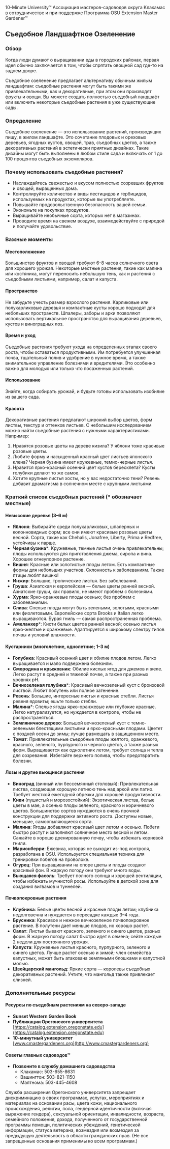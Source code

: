 10-Minute University™
Ассоциация мастеров-садоводов округа Клакамас в сотрудничестве и при поддержке
Программа OSU Extension Master Gardener™

## Съедобное Ландшафтное Озеленение
### Обзор  
Когда люди думают о выращивании еды в городских районах, первая идея обычно заключается в том, чтобы спрятать овощной сад где-то на заднем дворе.  

Съедобное озеленение предлагает альтернативу обычным жилым ландшафтам: съедобные растения могут быть такими же привлекательными, как и декоративные, при этом они производят фрукты и овощи. Вы можете создать полностью съедобный ландшафт или включить некоторые съедобные растения в уже существующие сады.  

### Определение  
Съедобное озеленение — это использование растений, производящих пищу, в жилом ландшафте. Это сочетание плодовых и ореховых деревьев, ягодных кустов, овощей, трав, съедобных цветов, а также декоративных растений в эстетически приятных дизайнах. Такие дизайны могут быть выполнены в любом стиле сада и включать от 1 до 100 процентов съедобных экземпляров.  

### Почему использовать съедобные растения?  
- Наслаждайтесь свежестью и вкусом полностью созревших фруктов и овощей, выращенных дома.  
- Контролируйте количество и виды пестицидов и гербицидов, используемых на продуктах, которые вы употребляете.  
- Повышайте продовольственную безопасность вашей семьи.  
- Экономьте на покупках продуктов.  
- Выращивайте необычные сорта, которых нет в магазинах.  
- Проводите время на свежем воздухе, взаимодействуйте с природой и получайте удовольствие.  

### Важные моменты  

#### Местоположение  
Большинство фруктов и овощей требуют 6–8 часов солнечного света для хорошего урожая. Некоторые местные растения, такие как малина или костяника, могут переносить небольшую тень, как и растения с съедобными листьями, например, салат и капуста.  

#### Пространство  
Не забудьте учесть размер взрослого растения. Карликовые или полукарликовые деревья и компактные кусты хорошо подходят для небольших пространств. Шпалеры, заборы и арки позволяют использовать вертикальное пространство для выращивания деревьев, кустов и виноградных лоз.  

#### Время и уход  
Съедобные растения требуют ухода на определенных этапах своего роста, чтобы оставаться продуктивными. Им потребуется улучшенная почва, тщательный полив и удобрение в нужное время, а также внимательное управление болезнями и вредителями. Это особенно важно для молодых или только что посаженных растений.  

#### Использование  
Знайте, когда собирать урожай, и будьте готовы использовать изобилие из вашего сада.  

#### Красота  
Декоративные растения предлагают широкий выбор цветов, форм листвы, текстур и оттенков листьев. С небольшим исследованием можно найти съедобные растения с нужными характеристиками. Например:  
1. Нравятся розовые цветы на дереве кизила? У яблони тоже красивые розовые цветы.  
2. Любите форму и насыщенный красный цвет листьев японского клена? Черная бузина имеет кружевные, темно-черные листья.  
3. Нравится ярко-красный осенний цвет кустов бересклета? Кусты голубики делают то же самое.  
4. Хотите крупные листья хосты, но у вас недостаточно тени? Ревень добавит драматизма в солнечном месте с крупными листьями.  

### Краткий список съедобных растений (* обозначает местные)  

#### Невысокие деревья (3–6 м)  
- **Яблоня**: Выбирайте среди полукарликовых, шпалерных и колонновидных форм; все они имеют красивые розовые цветы весной. Сорта, такие как Chehalis, Jonafree, Liberty, Prima и Redfree, устойчивы к парше.  
- **Черная бузина***: Кружевные, темные листья очень привлекательны; плоды используются для приготовления джема, сиропа и вина. Хорошее огнеупорное растение.  
- **Вишня**: Красные или золотистые плоды летом. Есть компактные формы для небольших участков. Склонность к заболеваниям. Также птицы любят вишню!  
- **Инжир**: Большие, тропические листья. Без заболеваний.  
- **Груша**: Азиатская и европейская — белые цветы ранней весной. Азиатские груши, как правило, не имеют проблем с болезнями.  
- **Хурма**: Ярко-оранжевые плоды осенью; без проблем с заболеваниями.  
- **Слива**: Спелые плоды могут быть зелеными, золотыми, красными или фиолетовыми. Европейские сорта Brooks и Italian легко выращиваются. Бурая гниль — самая распространенная проблема.  
- **Амеланхер***: Кисти белых цветов ранней весной; осенью листья ярко-желтые и оранжевые. Адаптируется к широкому спектру типов почвы и условий влажности.  

#### Кустарники (многолетние, однолетние; 1–3 м)  
- **Голубика**: Красивый осенний цвет и обилие плодов летом. Легко выращивается и мало подвержена болезням.  
- **Смородина и крыжовник**: Обилие кислых ягод для джемов и желе. Легко растут в средней и тяжелой почве, а также при разных уровнях pH.  
- **Вечнозеленая голубика***: Красивый вечнозеленый куст с бронзовой листвой. Любит полутень или полное затенение.  
- **Ревень**: Большие, интересные листья и красные стебли. Листья ревеня ядовиты; ешьте только стебли.  
- **Малина***: Спелые ягоды ярко-оранжевые или глубокие красные. Легко натурализуется, но нуждается в контроле, чтобы не распространяться.  
- **Земляничное дерево**: Большой вечнозеленый куст с темно-зелеными блестящими листьями и ярко-красными плодами. Цветет с поздней осени до зимы; лучше размещать в защищенном месте.  
- **Томат**: Привлекательные съедобные плоды желтого, оранжевого, красного, зеленого, пурпурного и черного цветов, а также разных форм. Выращивается как однолетник летом, требует солнца и тепла для созревания. Избегайте верхнего полива, чтобы предотвратить болезни.  

#### Лозы и другие вьющиеся растения  
- **Виноград** (винный или бессемянный столовый): Привлекательная листва, создающая хорошую летнюю тень над аркой или патио. Требует жесткой ежегодной обрезки для хорошей продуктивности.  
- **Киви** (пушистый и морозостойкий): Экзотическая листва, белые цветы в мае, а осенью плоды зеленого, красного и коричневого цветов. Большинство сортов нуждаются в очень прочной конструкции для поддержки активного роста. Доступны новые, меньшие, самоопыляющиеся сорта.  
- **Малина**: Ягоды добавляют красивый цвет летом и осенью. Побеги быстро растут и заполняют солнечное место весной и летом. Сажайте в хорошо дренированную почву, чтобы избежать корневой гнили.  
- **Марионберри**: Ежевика, которая не выходит из-под контроля, разработана в OSU. Используется специальная техника для тренировки побегов на проволоке.  
- **Огурец**: При выращивании на опоре цветы и плоды создают красивый фон. В жаркую погоду они требуют много воды.  
- **Вьющаяся фасоль**: Требует полного солнца и хорошей вентиляции, чтобы избежать мучнистой росы. Используйте в детской зоне для создания вигвамов и туннелей.  

#### Почвопокровные растения  
- **Клубника**: Белые цветы весной и красные плоды летом; клубника недолговечна и нуждается в пересадке каждые 3–4 года.  
- **Брусника**: Красивое и нежное вечнозеленое почвопокровное растение. В полутени дает меньше плодов, но хорошо растет.  
- **Салат**: Листья бывают красного, зеленого и синего цветов, разных форм. В жаркую погоду салат быстро идет в семена; сейте каждые 2 недели для постоянного урожая.  
- **Капуста**: Кружевные листья красного, пурпурного, зеленого и синего цветов. Лучше растет осенью и зимой; член семейства капустных, может быть атакована земляными блошками и капустной молью.  
- **Швейцарский мангольд**: Яркие сорта — королевы съедобных декоративных растений. Учтите, что мангольд также привлекает слизней.  

### Дополнительные ресурсы  

#### Ресурсы по съедобным растениям на северо-западе  
- **Sunset Western Garden Book**  
- **Публикации Орегонского университета**  
  [https://catalog.extension.oregonstate.edu](https://catalog.extension.oregonstate.edu)  
- **10-минутный университет**  
  [www.cmastergardeners.org](http://www.cmastergardeners.org)  

#### Советы главных садоводов™  
- **Позвоните в службу домашнего садоводства**  
  - Клакамас: 503-655-8631  
  - Вашингтон: 503-821-1150  
  - Малтнома: 503-445-4608  

Служба расширения Орегонского университета запрещает дискриминацию в своих программах, услугах, мероприятиях и материалах на основании расы, цвета кожи, национального происхождения, религии, пола, гендерной идентичности (включая выражение гендера), сексуальной ориентации, инвалидности, возраста, семейного положения, дохода, полученного от государственной программы помощи, политических убеждений, генетической информации, статуса ветерана, возмездия или возмездия за предыдущую деятельность в области гражданских прав. (Не все запрещенные основания применимы ко всем программам.)